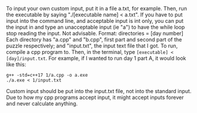 To input your own custom input, put it in a file a.txt, for example. Then, run the executable by saying "./[executable name] < a.txt".
If you have to put input into the command line, and acceptable input is int only, you can put the input in and type an unacceptable input (ie "a") to have the while loop stop reading the input. Not advisable.
Format: directories = [day number]
Each directory has "a.cpp" and "b.cpp", first part and second part of the puzzle respectively; and "input.txt", the input text file that I got.
To run, compile a cpp program to. Then, in the terminal, type `[executable] < [day]/input.txt`. For example, if I wanted to run day 1 part A, it would look like this:
```
g++ -std=c++17 1/a.cpp -o a.exe
./a.exe < 1/input.txt
```

Custom input should be put into the input.txt file, not into the standard input. Due to how my cpp programs accept input, it might accept inputs forever and never calculate anything.